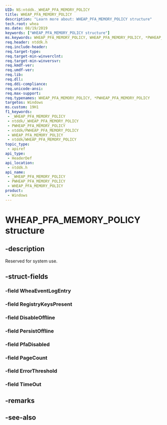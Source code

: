 ```yaml
---
UID: NS:ntddk._WHEAP_PFA_MEMORY_POLICY
title: WHEAP_PFA_MEMORY_POLICY
description: "Learn more about: WHEAP_PFA_MEMORY_POLICY structure"
tech.root: whea
ms.date: 08/19/2019
keywords: ["WHEAP_PFA_MEMORY_POLICY structure"]
ms.keywords: WHEAP_PFA_MEMORY_POLICY, WHEAP_PFA_MEMORY_POLICY, *PWHEAP_PFA_MEMORY_POLICY,
req.header: ntddk.h
req.include-header: 
req.target-type: 
req.target-min-winverclnt: 
req.target-min-winversvr: 
req.kmdf-ver: 
req.umdf-ver: 
req.lib: 
req.dll: 
req.ddi-compliance: 
req.unicode-ansi: 
req.max-support: 
req.typenames: WHEAP_PFA_MEMORY_POLICY, *PWHEAP_PFA_MEMORY_POLICY
targetos: Windows
ms.custom: 19H1
f1_keywords:
 - _WHEAP_PFA_MEMORY_POLICY
 - ntddk/_WHEAP_PFA_MEMORY_POLICY
 - PWHEAP_PFA_MEMORY_POLICY
 - ntddk/PWHEAP_PFA_MEMORY_POLICY
 - WHEAP_PFA_MEMORY_POLICY
 - ntddk/WHEAP_PFA_MEMORY_POLICY
topic_type:
 - apiref
api_type:
 - HeaderDef
api_location:
 - ntddk.h
api_name:
 - _WHEAP_PFA_MEMORY_POLICY
 - PWHEAP_PFA_MEMORY_POLICY
 - WHEAP_PFA_MEMORY_POLICY
product:
 - Windows
---
```


# WHEAP_PFA_MEMORY_POLICY structure


## -description

Reserved for system use.

## -struct-fields

### -field WheaEventLogEntry

### -field RegistryKeysPresent

### -field DisableOffline

### -field PersistOffline

### -field PfaDisabled

### -field PageCount

### -field ErrorThreshold

### -field TimeOut

## -remarks

## -see-also

